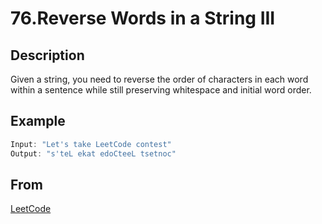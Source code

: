 # 76.Reverse Words in a String III

## Description

Given a string, you need to reverse the order of characters in each word within a sentence while still preserving whitespace and initial word order.

## Example

```javascript
Input: "Let's take LeetCode contest"
Output: "s'teL ekat edoCteeL tsetnoc"
```

## From

[LeetCode](https://leetcode.com/problems/reverse-words-in-a-string-iii)
